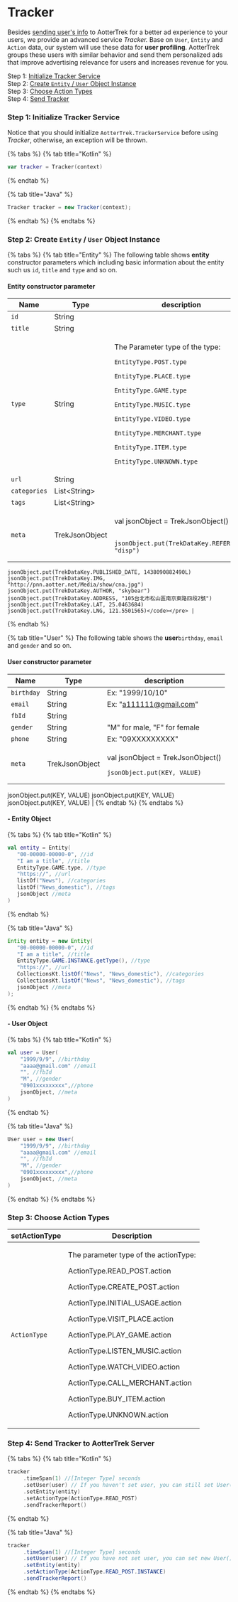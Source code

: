 # Tracker

Besides [sending user's info](user-setting.md) to AotterTrek for a better ad experience to your users, we provide an advanced service _Tracker._ Base on `User`, `Entity` and `Action` data, our system will use these data for **user profiling**. AotterTrek groups these users with similar behavior and send them personalized ads that improve advertising relevance for users and increases revenue for you.

Step 1: [Initialize Tracker Service](tracker.md#step-1-initialize-tracker-service)\
Step 2: [Create `Entity` / `User` Object Instance](tracker.md#step-2-create-entity-user-object-instance)\
Step 3: [Choose Action Types](tracker.md#step-3-choose-action-types)\
Step 4: [Send Tracker](tracker.md#step-4-send-tracker-to-aottertrek-server)

### Step 1: Initialize Tracker Service

Notice that you should initialize `AotterTrek.TrackerService` before using _Tracker_, otherwise, an exception will be thrown.

{% tabs %}
{% tab title="Kotlin" %}
```kotlin
var tracker = Tracker(context)
```
{% endtab %}

{% tab title="Java" %}
```java
Tracker tracker = new Tracker(context);
```
{% endtab %}
{% endtabs %}

### Step 2: Create `Entity` / `User` Object Instance

{% tabs %}
{% tab title="Entity" %}
The following table shows **entity** constructor parameters which including basic information about the entity such us `id`, `title` and `type` and so on.

#### Entity constructor parameter

| Name         | Type           | description                                                                                                                                                                                                                                                                                                                                                                                                                                                                             |
| ------------ | -------------- | --------------------------------------------------------------------------------------------------------------------------------------------------------------------------------------------------------------------------------------------------------------------------------------------------------------------------------------------------------------------------------------------------------------------------------------------------------------------------------------- |
| `id`         | String         |                                                                                                                                                                                                                                                                                                                                                                                                                                                                                         |
| `title`      | String         |                                                                                                                                                                                                                                                                                                                                                                                                                                                                                         |
| `type`       | String         | <p>The Parameter type of the type:</p><p><code>EntityType.POST.type</code>    </p><p><code>EntityType.PLACE.type</code>   </p><p><code>EntityType.GAME.type</code>    </p><p><code>EntityType.MUSIC.type</code>   </p><p><code>EntityType.VIDEO.type</code>   </p><p><code>EntityType.MERCHANT.type</code></p><p><code>EntityType.ITEM.type</code>    </p><p><code>EntityType.UNKNOWN.type</code> </p><p></p>                                                                           |
| `url`        | String         |                                                                                                                                                                                                                                                                                                                                                                                                                                                                                         |
| `categories` | List\<String>  |                                                                                                                                                                                                                                                                                                                                                                                                                                                                                         |
| `tags`       | List\<String>  |                                                                                                                                                                                                                                                                                                                                                                                                                                                                                         |
| `meta`       | TrekJsonObject | <p></p><p>val jsonObject = TrekJsonObject()</p><pre><code>    jsonObject.put(TrekDataKey.REFERENCE, "disp")
    jsonObject.put(TrekDataKey.PUBLISHED_DATE, 1438090882490L)
    jsonObject.put(TrekDataKey.IMG, "http://pnn.aotter.net/Media/show/cna.jpg")
    jsonObject.put(TrekDataKey.AUTHOR, "skybear")
    jsonObject.put(TrekDataKey.ADDRESS, "105台北市松山區南京東路四段2號")
    jsonObject.put(TrekDataKey.LAT, 25.0463684)
    jsonObject.put(TrekDataKey.LNG, 121.5501565)</code></pre> |
{% endtab %}

{% tab title="User" %}
The following table shows the **user**`birthday`, `email` and `gender` and so on.

#### User constructor parameter

| Name       | Type           | description                                                                                                                                                                        |
| ---------- | -------------- | ---------------------------------------------------------------------------------------------------------------------------------------------------------------------------------- |
| `birthday` | String         | Ex: "1999/10/10"                                                                                                                                                                   |
| `email`    | String         | Ex: "a111111@gmail.com"                                                                                                                                                            |
| `fbId`     | String         |                                                                                                                                                                                    |
| `gender`   | String         | "M" for male, "F" for female                                                                                                                                                       |
| `phone`    | String         | Ex: "09XXXXXXXXX"                                                                                                                                                                  |
| `meta`     | TrekJsonObject | <p></p><p>val jsonObject = TrekJsonObject()</p><pre><code>jsonObject.put(KEY, VALUE)
jsonObject.put(KEY, VALUE)
jsonObject.put(KEY, VALUE)
jsonObject.put(KEY, VALUE)</code></pre> |
{% endtab %}
{% endtabs %}

#### - Entity Object

{% tabs %}
{% tab title="Kotlin" %}
```kotlin
val entity = Entity(
   "00-00000-00000-0", //id
   "I am a title", //title
   EntityType.GAME.type, //type
   "https://", //url
   listOf("News"), //categories
   listOf("News_domestic"), //tags
   jsonObject //meta
)
```
{% endtab %}

{% tab title="Java" %}
```java
Entity entity = new Entity(
   "00-00000-00000-0", //id
   "I am a title", //title
   EntityType.GAME.INSTANCE.getType(), //type
   "https://", //url
   CollectionsKt.listOf("News", "News_domestic"), //categories
   CollectionsKt.listOf("News", "News_domestic"), //tags
   jsonObject //meta
);
```
{% endtab %}
{% endtabs %}

#### **- User Object**

{% tabs %}
{% tab title="Kotlin" %}
```kotlin
val user = User(
    "1999/9/9", //birthday
    "aaaa@gmail.com" //email
    "", //fbId
    "M", //gender
    "0901xxxxxxxxx",//phone
    jsonObject, //meta
)
```
{% endtab %}

{% tab title="Java" %}
```java
User user = new User(
    "1999/9/9", //birthday
    "aaaa@gmail.com" //email
    "", //fbId
    "M", //gender
    "0901xxxxxxxxx",//phone
    jsonObject, //meta
)
```
{% endtab %}
{% endtabs %}

### Step 3: Choose Action Types

| setActionType | Description                                                                                                                                                                                                                                                                                                                                                                                                                  |
| ------------- | ---------------------------------------------------------------------------------------------------------------------------------------------------------------------------------------------------------------------------------------------------------------------------------------------------------------------------------------------------------------------------------------------------------------------------- |
| `ActionType`  | <p>The parameter type of the actionType:</p><p></p><p>ActionType.READ_POST.action</p><p>ActionType.CREATE_POST.action</p><p>ActionType.INITIAL_USAGE.action</p><p>ActionType.VISIT_PLACE.action</p><p>ActionType.PLAY_GAME.action</p><p>ActionType.LISTEN_MUSIC.action</p><p>ActionType.WATCH_VIDEO.action</p><p>ActionType.CALL_MERCHANT.action</p><p>ActionType.BUY_ITEM.action</p><p>ActionType.UNKNOWN.action</p><p></p> |

### Step 4: Send Tracker to AotterTrek Server

{% tabs %}
{% tab title="Kotlin" %}
```kotlin
tracker
     .timeSpan(1) //[Integer Type] seconds
     .setUser(user) // If you haven't set user, you can still set User().
     .setEntity(entity)
     .setActionType(ActionType.READ_POST)
     .sendTrackerReport()
```
{% endtab %}

{% tab title="Java" %}
```java
tracker
     .timeSpan(1) //[Integer Type] seconds 
     .setUser(user) // If you have not set user, you can set new User().
     .setEntity(entity)
     .setActionType(ActionType.READ_POST.INSTANCE)
     .sendTrackerReport()
```
{% endtab %}
{% endtabs %}
